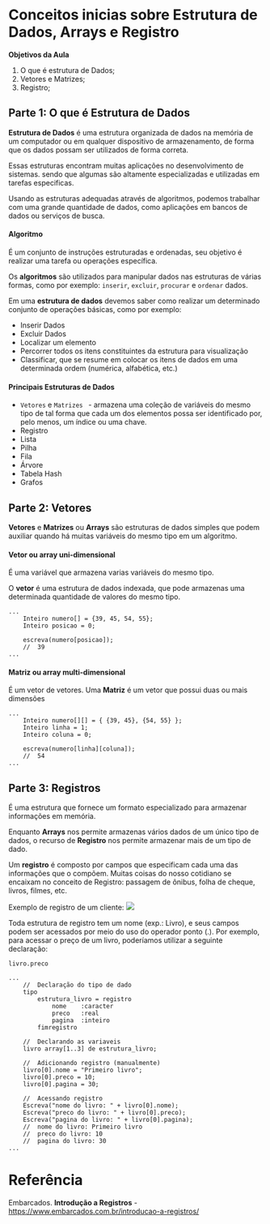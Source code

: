 # Conceitos inicias sobre Estrutura de Dados, Arrays e Registro

**Objetivos da Aula**

1. O que é estrutura de Dados;
2. Vetores e Matrizes;
3. Registro;



## Parte 1: O que é Estrutura de Dados

**Estrutura de Dados** é uma estrutura organizada de dados na memória de um computador ou em qualquer dispositivo de armazenamento, de forma que os dados possam ser utilizados de forma correta.

Essas estruturas encontram muitas aplicações no desenvolvimento de sistemas. sendo que algumas são altamente especializadas e utilizadas em tarefas especificas.

Usando as estruturas adequadas através de algoritmos, podemos trabalhar com uma grande quantidade de dados, como aplicações em bancos de dados ou serviços de busca.



#### Algoritmo

É um conjunto de instruções estruturadas e ordenadas, seu objetivo é realizar uma tarefa ou operações específica.

Os **algoritmos** são utilizados para manipular dados nas estruturas de várias formas, como por exemplo: `inserir`, `excluir`, `procurar` e `ordenar` dados.

Em uma **estrutura de dados** devemos saber como realizar um determinado conjunto de operações básicas, como por exemplo:

- Inserir Dados
- Excluir Dados
- Localizar um elemento
- Percorrer todos os itens constituintes da estrutura para visualização
- Classificar, que se resume em colocar os itens de dados em uma determinada ordem (numérica, alfabética, etc.)



#### Principais Estruturas de Dados

- `Vetores` e `Matrizes ` - armazena uma coleção de variáveis do mesmo tipo de tal forma que cada um dos elementos possa ser identificado por, pelo menos, um índice ou uma chave.
- Registro
- Lista
- Pilha
- Fila
- Árvore
- Tabela Hash
- Grafos



## Parte 2: Vetores

**Vetores** e **Matrizes** ou **Arrays** são estruturas de dados simples que podem auxiliar quando há muitas variáveis do mesmo tipo em um algoritmo.



#### Vetor ou array uni-dimensional

É uma variável que armazena varias variáveis do mesmo tipo.

O **vetor** é uma estrutura de dados indexada, que pode armazenas uma determinada quantidade de valores do mesmo tipo.

```
...
	Inteiro numero[] = {39, 45, 54, 55};
	Inteiro posicao = 0;
	
	escreva(numero[posicao]);
	//	39
...
```



#### Matriz ou array multi-dimensional

É um vetor de vetores. Uma **Matriz** é um vetor que possui duas ou mais dimensões

```
...
	Inteiro numero[][] = { {39, 45}, {54, 55} };
	Inteiro linha = 1;
	Inteiro coluna = 0;
	
	escreva(numero[linha][coluna]);
	//	54
...
```



## Parte 3: Registros

É uma estrutura que fornece um formato especializado para armazenar informações em memória.

Enquanto **Arrays** nos permite armazenas vários dados de um único tipo de dados, o recurso de **Registro** nos permite armazenar mais de um tipo de dado.

Um **registro** é composto por campos que especificam cada uma das informações que o compõem. Muitas coisas do nosso cotidiano se encaixam no conceito de Registro: passagem de ônibus, folha de cheque, livros, filmes, etc.

Exemplo de registro de um cliente:
![](\img/20210724194305.png)

Toda estrutura de registro tem um nome (exp.: Livro), e seus campos podem ser acessados por meio do uso do operador ponto (.). Por exemplo, para acessar o preço de um livro, poderíamos utilizar a seguinte declaração:

```
livro.preco
```

```
...
	//	Declaração do tipo de dado
	tipo
		estrutura_livro = registro
			nome	:caracter
			preco	:real
			pagina	:inteiro
		fimregistro
	
	//	Declarando as variaveis
	livro array[1..3] de estrutura_livro;
	
	//	Adicionando registro (manualmente)
	livro[0].nome = "Primeiro livro";
	livro[0].preco = 10;
	livro[0].pagina = 30;
	
	//	Acessando registro
	Escreva("nome do livro: " + livro[0].nome);
	Escreva("preco do livro: " + livro[0].preco);
	Escreva("pagina do livro: " + livro[0].pagina);
	//	nome do livro: Primeiro livro
	//	preco do livro: 10
	//	pagina do livro: 30
...
```



# Referência

Embarcados. **Introdução a Registros** - https://www.embarcados.com.br/introducao-a-registros/
